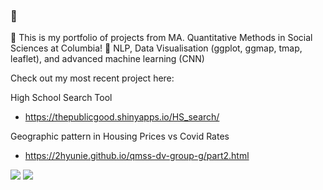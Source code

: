 ### 👋

🔭 This is my portfolio of projects from MA. Quantitative Methods in Social Sciences at Columbia!
🌱 NLP, Data Visualisation (ggplot, ggmap, tmap, leaflet), and advanced machine learning (CNN)


Check out my most recent project here:

High School Search Tool
- https://thepublicgood.shinyapps.io/HS_search/

Geographic pattern in Housing Prices vs Covid Rates
- https://2hyunie.github.io/qmss-dv-group-g/part2.html


![](https://img.shields.io/badge/<code>-<Python>-informational?style=flat&?logo=#3776AB&logoColor=white&color=2bbc8a)
![](https://img.shields.io/badge/<code>-<R>-informational?style=flat&logo=<python>&logoColor=white&color=2bbc8a)
